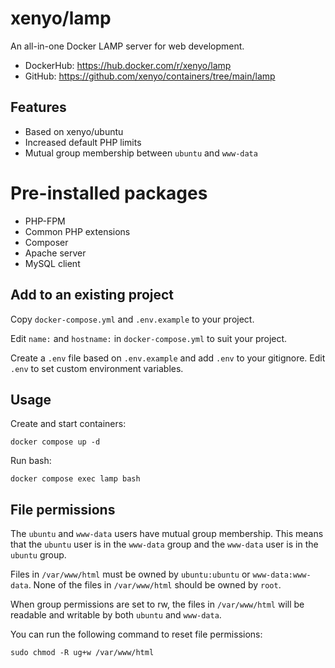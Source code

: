 # xenyo/lamp

An all-in-one Docker LAMP server for web development.

- DockerHub: https://hub.docker.com/r/xenyo/lamp
- GitHub: https://github.com/xenyo/containers/tree/main/lamp

## Features

- Based on xenyo/ubuntu
- Increased default PHP limits
- Mutual group membership between `ubuntu` and `www-data`

# Pre-installed packages

- PHP-FPM
- Common PHP extensions
- Composer
- Apache server
- MySQL client

## Add to an existing project

Copy `docker-compose.yml` and `.env.example` to your project.

Edit `name:` and `hostname:` in `docker-compose.yml` to suit your project.

Create a `.env` file based on `.env.example` and add `.env` to your gitignore.
Edit `.env` to set custom environment variables.

## Usage

Create and start containers:

```
docker compose up -d
```

Run bash:

```
docker compose exec lamp bash
```

## File permissions

The `ubuntu` and `www-data` users have mutual group membership. This means that
the `ubuntu` user is in the `www-data` group and the `www-data` user is in the
`ubuntu` group.

Files in `/var/www/html` must be owned by `ubuntu:ubuntu` or
`www-data:www-data`. None of the files in `/var/www/html` should be owned by
`root`.

When group permissions are set to rw, the files in `/var/www/html` will be
readable and writable by both `ubuntu` and `www-data`.

You can run the following command to reset file permissions:

```
sudo chmod -R ug+w /var/www/html
```
